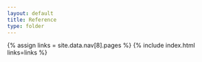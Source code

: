 ```yaml
---
layout: default
title: Reference
type: folder
---
```


{% assign links = site.data.nav[8].pages %}
{% include index.html links=links %}